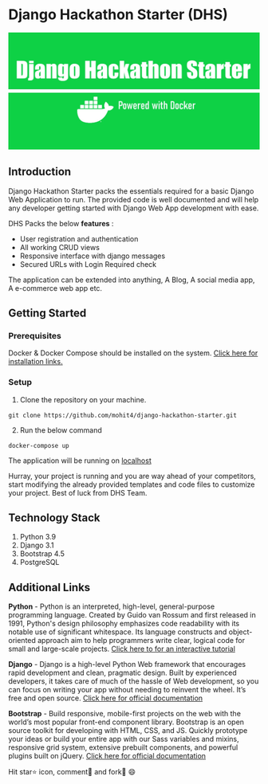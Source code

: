 # Django Hackathon Starter (DHS)

![](dhs-img.jpg)

## Introduction

Django Hackathon Starter packs the essentials required for a basic Django Web Application to run.
The provided code is well documented and will help any developer getting started with Django Web App development with ease.

DHS Packs the below **features** :
* User registration and authentication
* All working CRUD views
* Responsive interface with django messages
* Secured URLs with Login Required check

The application can be extended into anything, A Blog, A social media app, A e-commerce web app etc.

## Getting Started

### Prerequisites

Docker & Docker Compose should be installed on the system.
[Click here for installation links.](https://docs.docker.com/compose/install/)

### Setup

1. Clone the repository on your machine.

```
git clone https://github.com/mohit4/django-hackathon-starter.git
```

2. Run the below command

```
docker-compose up
```

The application will be running on [localhost](http://localhost:8000/)

Hurray, your project is running and you are way ahead of your competitors, start modifying the already provided templates and code files to customize your project. Best of luck from DHS Team.

## Technology Stack

1. Python 3.9
2. Django 3.1
3. Bootstrap 4.5
4. PostgreSQL

## Additional Links

**Python** - Python is an interpreted, high-level, general-purpose programming language. Created by Guido van Rossum and first released in 1991, Python's design philosophy emphasizes code readability with its notable use of significant whitespace. Its language constructs and object-oriented approach aim to help programmers write clear, logical code for small and large-scale projects. [Click here to for an interactive tutorial](https://www.codecademy.com/learn/learn-python)

**Django** - Django is a high-level Python Web framework that encourages rapid development and clean, pragmatic design. Built by experienced developers, it takes care of much of the hassle of Web development, so you can focus on writing your app without needing to reinvent the wheel. It’s free and open source. [Click here for official documentation](https://docs.djangoproject.com/en/2.2/)

**Bootstrap** - Build responsive, mobile-first projects on the web with the world’s most popular front-end component library. Bootstrap is an open source toolkit for developing with HTML, CSS, and JS. Quickly prototype your ideas or build your entire app with our Sass variables and mixins, responsive grid system, extensive prebuilt components, and powerful plugins built on jQuery. [Click here for official documentation](https://getbootstrap.com/docs/4.3/getting-started/introduction/)

Hit star:star: icon, comment:speech_balloon: and fork:fork_and_knife:
:smile:
